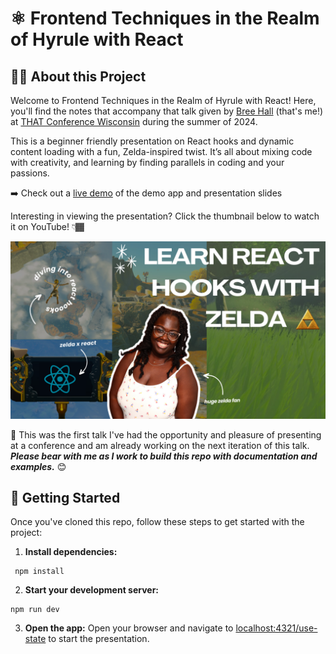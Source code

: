 # ⚛️ Frontend Techniques in the Realm of Hyrule with React

## 👋🏾 About this Project

Welcome to Frontend Techniques in the Realm of Hyrule with React! Here, you'll find the notes that accompany that talk given by [Bree Hall](https://tiktok.com/@bytesofbree) (that's me!) at [THAT Conference Wisconsin](https://thatconference.com) during the summer of 2024.

This is a beginner friendly presentation on React hooks and dynamic content loading with a fun, Zelda-inspired twist. It’s all about mixing code with creativity, and learning by finding parallels in coding and your passions.

➡️ Check out a [live demo](https://frontend-techniques-with-zelda-and-react.vercel.app/use-state) of the demo app and presentation slides

Interesting in viewing the presentation? Click the thumbnail below to watch it on YouTube! 👇🏾

[![Bree Hall's YouTube thumbnail for the recorded presentation of Frontend Techniques in the Realm of Hyrule with React](public/youtube_thumbnail.png)](https://youtu.be/-_LioxAeCSU)

🚧 This was the first talk I've had the opportunity and pleasure of presenting at a conference and am already working on the next iteration of this talk. **_Please bear with me as I work to build this repo with documentation and examples._** 😊

## 🧰 Getting Started

Once you've cloned this repo, follow these steps to get started with the project:

1. **Install dependencies:**

```
 npm install
```

2. **Start your development server:**

```
npm run dev
```

3. **Open the app:**
   Open your browser and navigate to [localhost:4321/use-state](http://localhost:4321/use-state) to start the presentation.
